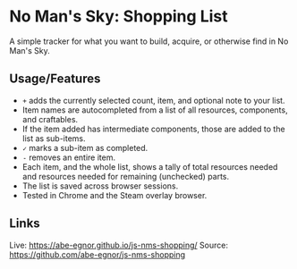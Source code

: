 # No Man's Sky: Shopping List

A simple tracker for what you want to build, acquire, or otherwise find in No
Man's Sky.

## Usage/Features

* `+` adds the currently selected count, item, and optional note to your list.
* Item names are autocompleted from a list of all resources, components, and craftables.
* If the item added has intermediate components, those are added to the list as sub-items.
* `✓` marks a sub-item as completed.
* `-` removes an entire item.
* Each item, and the whole list, shows a tally of total resources needed and resources needed for remaining (unchecked) parts.
* The list is saved across browser sessions.
* Tested in Chrome and the Steam overlay browser.

## Links

Live: <https://abe-egnor.github.io/js-nms-shopping/>
Source: <https://github.com/abe-egnor/js-nms-shopping>

